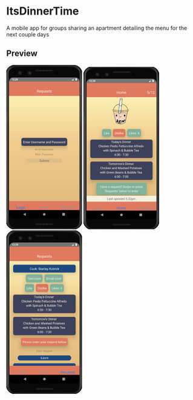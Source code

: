 # ItsDinnerTime
A mobile app for groups sharing an apartment detailing the menu for the next couple days

## Preview
<img src="https://github.com/ZovcIfzm/ItsDinnerTime/blob/main/readme/exampleLoginScreen.PNG" width="200"> <img src="https://github.com/ZovcIfzm/ItsDinnerTime/blob/main/readme/exampleHomeScreen.PNG" width="200"> <img src="https://github.com/ZovcIfzm/ItsDinnerTime/blob/main/readme/exampleRequestScreen.PNG" width="200"> 
